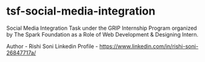 # tsf-social-media-integration
Social Media Integration Task under the GRIP Internship Program organized by The Spark Foundation as a Role of Web Development &amp; Designing Intern.

Author - Rishi Soni 
Linkedin Profile - https://www.linkedin.com/in/rishi-soni-26847717a/
